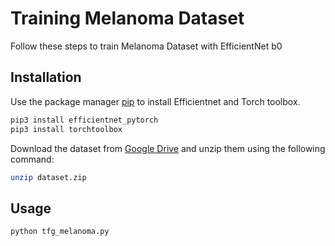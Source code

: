 # Training Melanoma Dataset

Follow these steps to train Melanoma Dataset with EfficientNet b0

## Installation

Use the package manager [pip](https://pip.pypa.io/en/stable/) to install Efficientnet and Torch toolbox.

```bash
pip3 install efficientnet_pytorch
pip3 install torchtoolbox
```
Download the dataset from [Google Drive]() and unzip them using the following command:
```bash
unzip dataset.zip
```

## Usage

```python
python tfg_melanoma.py
```
